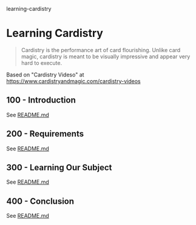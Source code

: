 learning-cardistry
# Learning Cardistry

> Cardistry is the performance art of card flourishing.
> Unlike card magic, cardistry is meant to be visually impressive and appear very hard to execute.

Based on "Cardistry Videso" at https://www.cardistryandmagic.com/cardistry-videos

## 100 - Introduction

See [README.md](./100/README.md)

## 200 - Requirements

See [README.md](./200/README.md)

## 300 - Learning Our Subject

See [README.md](./300/README.md)

## 400 - Conclusion

See [README.md](./400/README.md)
